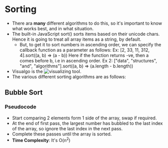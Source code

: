 # Sorting

-   There ara **many** different algorithms to do this, so it's important to know what works best, and in what situation.
-   The built-in JavaScript sort() sorts items based on their unicode chars. Hence it is going to treat all array items as a string, by default.
    -   But, to get it to sort numbers in ascending order, we can specify the callback function as a parameter as follows:
        Ex: [2, 33, 11, 312, 4].sort((a, b) => (a - b))
        Here if the function returns -ve, then a comes before b, i.e in ascending order.
        Ex 2: ["data", "structures", "and", "algorithms"].sort((a, b) => (a.length - b.length))
-   Visualgo is the ![visualizing tool](https://visualgo.net/en/sorting).
-   The various different sorting algorithms are as follows:

## Bubble Sort

### Pseudocode

-   Start comparing 2 elements form 1 side of the array, swap if required.
-   At the end of first pass, the largest number has bubbled to the last index of the array, so ignore the last index in the next pass.
-   Complete these passes until the array is sorted.
-   **Time Complexity**: It's O(n<sup>2</sup>)
